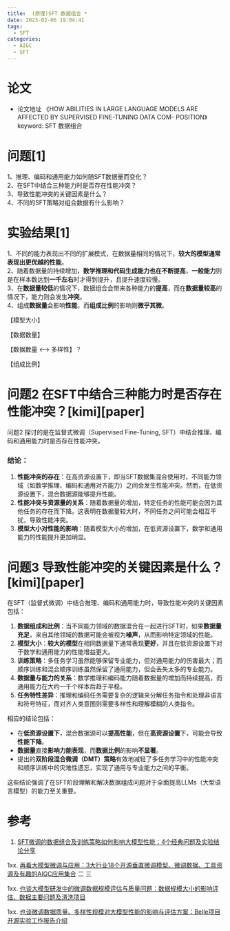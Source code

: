 ```yaml
---
title:  (原理)SFT 数据组合 *
date: 2023-02-06 19:04:41
tags:
  - SFT
categories:
  - AIGC  
  - SFT
---
```


<p></p>
<!-- more -->


# 论文

- 论文地址
《HOW ABILITIES IN LARGE LANGUAGE MODELS ARE AFFECTED BY SUPERVISED FINE-TUNING DATA COM- POSITION》  
keyword: SFT 数据组合  

# 问题[1]

1、推理、编码和通用能力如何随SFT数据量而变化？  
2、在SFT中结合三种能力时是否存在性能冲突？  
3、导致性能冲突的关键因素是什么？  
4、不同的SFT策略对组合数据有什么影响？  

# 实验结果[1]

1、不同的能力表现出不同的扩展模式，在数据量相同的情况下，**较大的模型通常表现出更优越的性能**。  
2、随着数据量的持续增加，**数学推理和代码生成能力也在不断提高**，**一般能力**则是在样本数达到**一千左右**时才得到提升，且提升速度较慢。  
3、在**数据量较低**的情况下，数据组合会带来各种能力的**提高**，而在**数据量较高**的情况下，能力则会发生**冲突**。  
4、组成**数据量**会影响**性能**，而**组成比例**的影响则**微乎其微**。  

【模型大小】  

【数据数量】  

【数据数量 <-->  多样性】？  

【组成比例】  

# 问题2 在SFT中结合三种能力时是否存在性能冲突？[kimi][paper]

问题2 探讨的是在监督式微调（Supervised Fine-Tuning, SFT）中结合推理、编码和通用能力时是否存在性能冲突。  

### 结论：  

1. **性能冲突的存在**：在高资源设置下，即当SFT数据集混合使用时，不同能力领域（如数学推理、编码和通用对齐能力）之间会发生性能冲突。然而，在低资源设置下，混合数据源能够提升性能。
2. **性能冲突与资源量的关系**：随着数据量的增加，特定任务的性能可能会因为其他任务的存在而下降。这表明在数据量较大时，不同任务之间可能会相互干扰，导致性能冲突。
3. **模型大小对性能的影响**：随着模型大小的增加，在低资源设置下，数学和通用能力的性能提升更加明显。

# 问题3 导致性能冲突的关键因素是什么？[kimi][paper]

在SFT（监督式微调）中结合推理、编码和通用能力时，导致性能冲突的关键因素包括：

1. **数据组成和比例**：当不同能力领域的数据混合在一起进行SFT时，如果**数据量充足**，来自其他领域的数据可能会被视为**噪声**，从而影响特定领域的性能。
2. **模型大小**：**较大的模型**在相同数据量下通常表现**更好**，并且在低资源设置下对于数学和通用能力的性能增益更大。
3. **训练策略**：多任务学习虽然能够保留专业能力，但对通用能力的伤害最大；而顺序训练和混合顺序训练虽然保留了通用能力，但会丢失太多的专业能力。
4. **数据量与能力的关系**：数学推理和编码能力随着数据量的增加而持续提高，而通用能力在大约一千个样本后趋于平稳。
5. **任务特性差异**：推理和编码任务需要复杂的逻辑来分解任务指令和处理非语言和符号特征，而对齐人类意图则需要多样性和理解模糊的人类指令。

相应的结论包括：

- 在**低资源设置下**，混合数据源可以**提高性能**，但在**高资源设置**下，可能会导致**性能下降**。
- **数据量**直接**影响力能表现**，而**数据比例**的影响**不显著**。
- 提出的**双阶段混合微调（DMT）策略**有效地减轻了多任务学习中的性能冲突和顺序训练中的灾难性遗忘，实现了通用与专业能力之间的平衡。

这些结论强调了在SFT阶段理解和解决数据组成问题对于全面提高LLMs（大型语言模型）的能力至关重要。

# 参考

1. [SFT微调的数据组合及训练策略如何影响大模型性能：4个经典问题及实验结论分享](https://mp.weixin.qq.com/s?__biz=MzAxMjc3MjkyMg==&mid=2648404728&idx=2&sn=1cb2203648271720d421c963ebcc03b3)  

1xx. [再看大模型微调与应用：3大行业18个开源垂直微调模型、微调数据、工具资源及有趣的AIGC应用集合](https://mp.weixin.qq.com/s?__biz=MzAxMjc3MjkyMg==&mid=2648401381&idx=1&sn=c24d896aab990ffdf30107a7c6c1ea4f) 二 三  

1xx. [也谈大模型研发中的微调数据规模评估与质量问题：数据规模大小的影响评估、数据主要问题及清洗项目](https://mp.weixin.qq.com/s?__biz=MzAxMjc3MjkyMg==&mid=2648400009&idx=1&sn=f72c0a9cb7c19184995156c3ef169b74)  

1xx. [也谈微调数据质量、多样性规模对大模型性能的影响与评估方案：Belle项目开源实验工作报告介绍](https://mp.weixin.qq.com/s?__biz=MzAxMjc3MjkyMg==&mid=2648400342&idx=1&sn=d344ced5035fc804f490b00469746fc8)  